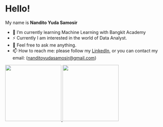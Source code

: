 # Hello!

My name is **Nandito Yuda Samosir**

- 🌱 I’m currently learning Machine Learning with Bangkit Academy
- ⚡ Currently I am interested in the world of Data Analyst.
- 💬 Feel free to ask me anything.
- 📫 How to reach me: please follow my <a href='linkedin.com/in/nanditosamosir/'>LinkedIn</a>, or you can contact my email: (nanditoyudasamosir@gmail.com)


<p align="left">
<a href="https://github.com/nanditosamosir">
  <img height="180em" src="https://github-readme-stats-eight-theta.vercel.app/api?username=nanditosamosir&show_icons=true&theme=algolia&include_all_commits=true&count_private=true"/>
  <img height="180em" src="https://github-readme-stats-eight-theta.vercel.app/api/top-langs/?username=nanditosamosir&layout=compact&langs_count=8&theme=algolia"/>
</a>
</p>

<!--
**nanditosamosir/nanditosamosir** is a ✨ _special_ ✨ repository because its `README.md` (this file) appears on your GitHub profile.

I'am a college student in [Universitas Brawijaya] (https://ub.ac.id/id/)

I majored in **Computer Engineering** at the Faculty of Computer Science

If you are interested in getting to know me, please follow my [Linkedin] account (linkedin.com/in/nanditosamosir/).

You can contact me via email (nanditoyudasamosir@gmail.com).

Here are some ideas to get you started:

- 🔭 I’m currently working on ...
- 🌱 I’m currently learning ...
- 👯 I’m looking to collaborate on ...
- 🤔 I’m looking for help with ...
- 💬 Ask me about ...
- 📫 How to reach me: ...
- 😄 Pronouns: ...
- ⚡ Fun fact: ...
-->
